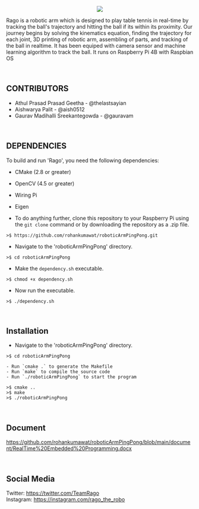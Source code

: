 <p align="center"><img src="https://media.giphy.com/media/v1.Y2lkPTc5MGI3NjExMzA2MzhkMTYyZWEwODg5MTAzM2I2NjkwMjc2MjZmNTkzNzk1M2YxYSZjdD1n/LIZGe35ppCezRxJR31/giphy.gif">
<p>Rago is a robotic arm which is designed to play table tennis in real-time by tracking the ball's trajectory and hitting the ball if its within its proximity. Our journey begins by solving the kinematics equation, finding the trajectory for each joint, 3D printing of robotic arm, assembling of parts, and tracking of the ball in realtime. It has been equiped with camera sensor and machine learning algorithm to track the ball. It runs on Raspberry Pi 4B with Raspbian OS</p>
<br>

## CONTRIBUTORS
<ul><li>Athul Prasad Prasad Geetha - @thelastsayian</li>
<li>Aishwarya Palit - @aish0512</li>
<li>Gaurav Madihalli Sreekantegowda - @gauravam</li>
</ul>
<br>

## DEPENDENCIES

To build and run 'Rago', you need the following dependencies:

- CMake (2.8 or greater)
- OpenCV (4.5 or greater)
- Wiring Pi
- Eigen 

- To do anything further, clone this repository to your Raspberry Pi using the `git clone` command or by downloading the repository as a .zip file.
```
>$ https://github.com/rohankumawat/roboticArmPingPong.git
```

- Navigate to the 'roboticArmPingPong' directory.
```
>$ cd roboticArmPingPong
```
- Make the ``` dependency.sh ``` executable.
```
>$ chmod +x dependency.sh
```
- Now run the executable.
```
>$ ./dependency.sh
```

<br>

## Installation

- Navigate to the 'roboticArmPingPong' directory. 
 ``` 
 >$ cd roboticArmPingPong
  ```

```
- Run `cmake .` to generate the Makefile
- Run `make` to compile the source code
- Run `./roboticArmPingPong` to start the program
```
```
>$ cmake ..
>$ make
>$ ./roboticArmPingPong
```
<br>

## Document

https://github.com/rohankumawat/roboticArmPingPong/blob/main/document/RealTime%20Embedded%20Programming.docx

<br>

## Social Media
Twitter: https://twitter.com/TeamRago<br>
Instagram: https://instagram.com/rago_the_robo

